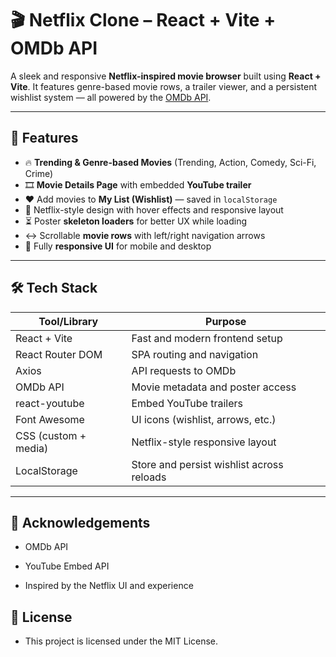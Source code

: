 # 🎬 Netflix Clone – React + Vite + OMDb API

A sleek and responsive **Netflix-inspired movie browser** built using **React + Vite**. It features genre-based movie rows, a trailer viewer, and a persistent wishlist system — all powered by the [OMDb API](https://www.omdbapi.com/).

---

## 🚀 Features

- 🔥 **Trending & Genre-based Movies** (Trending, Action, Comedy, Sci-Fi, Crime)
- 🎞 **Movie Details Page** with embedded **YouTube trailer**
- ❤️ Add movies to **My List (Wishlist)** — saved in `localStorage`
- 💅 Netflix-style design with hover effects and responsive layout
- ⏳ Poster **skeleton loaders** for better UX while loading
- ↔️ Scrollable **movie rows** with left/right navigation arrows
- 📱 Fully **responsive UI** for mobile and desktop

---

## 🛠 Tech Stack

| Tool/Library         | Purpose                                   |
| -------------------- | ----------------------------------------- |
| React + Vite         | Fast and modern frontend setup            |
| React Router DOM     | SPA routing and navigation                |
| Axios                | API requests to OMDb                      |
| OMDb API             | Movie metadata and poster access          |
| react-youtube        | Embed YouTube trailers                    |
| Font Awesome         | UI icons (wishlist, arrows, etc.)         |
| CSS (custom + media) | Netflix-style responsive layout           |
| LocalStorage         | Store and persist wishlist across reloads |

---

## 🙌 Acknowledgements

- OMDb API

- YouTube Embed API

- Inspired by the Netflix UI and experience

## 📜 License

- This project is licensed under the MIT License.

